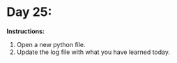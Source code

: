 # Day 25: 
**Instructions:** 
1. Open a new python file.
2. Update the log file with what you have learned today.
